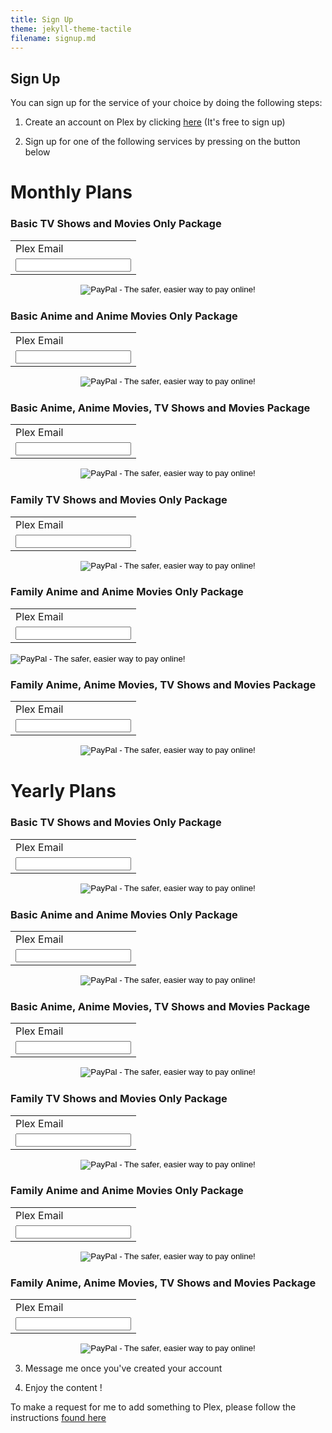 ```yaml
---
title: Sign Up
theme: jekyll-theme-tactile
filename: signup.md
--- 
```


## Sign Up


You can sign up for the service of your choice by doing the following steps:

1) Create an account on Plex by clicking <a href="https://www.plex.tv/sign-up/">here</a> (It's free to sign up)

2) Sign up for one of the following services by pressing on the button below

# Monthly Plans

### Basic TV Shows and Movies Only Package
<form action="https://www.paypal.com/cgi-bin/webscr" method="post" target="_top">
<input type="hidden" name="cmd" value="_s-xclick">
<input type="hidden" name="hosted_button_id" value="HLVXSK538NRQA">
<table>
<tr><td><input type="hidden" name="on0" value="Plex Email">Plex Email</td></tr><tr><td><input type="text" name="os0" maxlength="200"></td></tr>
</table>
<input style="display: block; margin: 0 auto;" type="image" src="https://www.paypalobjects.com/en_US/i/btn/btn_subscribeCC_LG.gif" border="0" name="submit" alt="PayPal - The safer, easier way to pay online!">
<img alt="" border="0" src="https://www.paypalobjects.com/en_US/i/scr/pixel.gif" width="1" height="1">
</form>

### Basic Anime and Anime Movies Only Package
<form action="https://www.paypal.com/cgi-bin/webscr" method="post" target="_top">
<input type="hidden" name="cmd" value="_s-xclick">
<input type="hidden" name="hosted_button_id" value="YYR78P57XGGKN">
<table>
<tr><td><input type="hidden" name="on0" value="Plex Email">Plex Email</td></tr><tr><td><input type="text" name="os0" maxlength="200"></td></tr>
</table>
<input style="display: block; margin: 0 auto;" type="image" src="https://www.paypalobjects.com/en_US/i/btn/btn_subscribeCC_LG.gif" border="0" name="submit" alt="PayPal - The safer, easier way to pay online!">
<img alt="" border="0" src="https://www.paypalobjects.com/en_US/i/scr/pixel.gif" width="1" height="1">
</form>

### Basic Anime, Anime Movies, TV Shows and Movies Package
<form action="https://www.paypal.com/cgi-bin/webscr" method="post" target="_top">
<input type="hidden" name="cmd" value="_s-xclick">
<input type="hidden" name="hosted_button_id" value="GZ3YPWMJ5BZZ2">
<table>
<tr><td><input type="hidden" name="on0" value="Plex Email">Plex Email</td></tr><tr><td><input type="text" name="os0" maxlength="200"></td></tr>
</table>
<input style="display: block; margin: 0 auto;" type="image" src="https://www.paypalobjects.com/en_US/i/btn/btn_subscribeCC_LG.gif" border="0" name="submit" alt="PayPal - The safer, easier way to pay online!">
<img alt="" border="0" src="https://www.paypalobjects.com/en_US/i/scr/pixel.gif" width="1" height="1">
</form>

### Family TV Shows and Movies Only Package
<form action="https://www.paypal.com/cgi-bin/webscr" method="post" target="_top">
<input type="hidden" name="cmd" value="_s-xclick">
<input type="hidden" name="hosted_button_id" value="VGDB82PBX4T5G">
<table>
<tr><td><input type="hidden" name="on0" value="Plex Email">Plex Email</td></tr><tr><td><input type="text" name="os0" maxlength="200"></td></tr>
</table>
<input style="display: block; margin: 0 auto;" type="image" src="https://www.paypalobjects.com/en_US/i/btn/btn_subscribeCC_LG.gif" border="0" name="submit" alt="PayPal - The safer, easier way to pay online!">
<img alt="" border="0" src="https://www.paypalobjects.com/en_US/i/scr/pixel.gif" width="1" height="1">
</form>

### Family Anime and Anime Movies Only Package
<form target="paypal" action="https://www.paypal.com/cgi-bin/webscr" method="post">
<input type="hidden" name="cmd" value="_s-xclick">
<input type="hidden" name="hosted_button_id" value="4RTHVH3SSFSWS">
<table>
<tr><td><input type="hidden" name="on0" value="Plex Email">Plex Email</td></tr><tr><td><input type="text" name="os0" maxlength="200"></td></tr>
</table>
<input type="image" src="https://www.paypalobjects.com/en_US/i/btn/btn_cart_LG.gif" border="0" name="submit" alt="PayPal - The safer, easier way to pay online!">
<img alt="" border="0" src="https://www.paypalobjects.com/en_US/i/scr/pixel.gif" width="1" height="1">
</form>

### Family Anime, Anime Movies, TV Shows and Movies Package
<form target="paypal" action="https://www.paypal.com/cgi-bin/webscr" method="post">
<input type="hidden" name="cmd" value="_s-xclick">
<input type="hidden" name="hosted_button_id" value="5E2HBSH7DYMXC">
<table>
<tr><td><input type="hidden" name="on0" value="Plex Email">Plex Email</td></tr><tr><td><input type="text" name="os0" maxlength="200"></td></tr>
</table>
<input style="display: block; margin: 0 auto;" type="image" src="https://www.paypalobjects.com/en_US/i/btn/btn_cart_LG.gif" border="0" name="submit" alt="PayPal - The safer, easier way to pay online!">
<img alt="" border="0" src="https://www.paypalobjects.com/en_US/i/scr/pixel.gif" width="1" height="1">
</form>


# Yearly Plans

### Basic TV Shows and Movies Only Package
<form action="https://www.paypal.com/cgi-bin/webscr" method="post" target="_top">
<input type="hidden" name="cmd" value="_s-xclick">
<input type="hidden" name="hosted_button_id" value="JSE8EP2KRWRHJ">
<table>
<tr><td><input type="hidden" name="on0" value="Plex Email">Plex Email</td></tr><tr><td><input type="text" name="os0" maxlength="200"></td></tr>
</table>
<input style="display: block; margin: 0 auto;" style="display: block; margin: 0 auto;" type="image" src="https://www.paypalobjects.com/en_US/i/btn/btn_subscribeCC_LG.gif" border="0" name="submit" alt="PayPal - The safer, easier way to pay online!">
<img alt="" border="0" src="https://www.paypalobjects.com/en_US/i/scr/pixel.gif" width="1" height="1">
</form>

### Basic Anime and Anime Movies Only Package
<form action="https://www.paypal.com/cgi-bin/webscr" method="post" target="_top">
<input type="hidden" name="cmd" value="_s-xclick">
<input type="hidden" name="hosted_button_id" value="34RBAJRS9BX74">
<table>
<tr><td><input type="hidden" name="on0" value="Plex Email">Plex Email</td></tr><tr><td><input type="text" name="os0" maxlength="200"></td></tr>
</table>
<input style="display: block; margin: 0 auto;" type="image" src="https://www.paypalobjects.com/en_US/i/btn/btn_subscribeCC_LG.gif" border="0" name="submit" alt="PayPal - The safer, easier way to pay online!">
<img alt="" border="0" src="https://www.paypalobjects.com/en_US/i/scr/pixel.gif" width="1" height="1">
</form>

### Basic Anime, Anime Movies, TV Shows and Movies Package
<form action="https://www.paypal.com/cgi-bin/webscr" method="post" target="_top">
<input type="hidden" name="cmd" value="_s-xclick">
<input type="hidden" name="hosted_button_id" value="KWDRUC33C9NWS">
<table>
<tr><td><input type="hidden" name="on0" value="Plex Email">Plex Email</td></tr><tr><td><input type="text" name="os0" maxlength="200"></td></tr>
</table>
<input style="display: block; margin: 0 auto;" type="image" src="https://www.paypalobjects.com/en_US/i/btn/btn_subscribeCC_LG.gif" border="0" name="submit" alt="PayPal - The safer, easier way to pay online!">
<img alt="" border="0" src="https://www.paypalobjects.com/en_US/i/scr/pixel.gif" width="1" height="1">
</form>

### Family TV Shows and Movies Only Package
<form action="https://www.paypal.com/cgi-bin/webscr" method="post" target="_top">
<input type="hidden" name="cmd" value="_s-xclick">
<input type="hidden" name="hosted_button_id" value="NRPCEXWY4CH3G">
<table>
<tr><td><input type="hidden" name="on0" value="Plex Email">Plex Email</td></tr><tr><td><input type="text" name="os0" maxlength="200"></td></tr>
</table>
<input style="display: block; margin: 0 auto;" type="image" src="https://www.paypalobjects.com/en_US/i/btn/btn_subscribeCC_LG.gif" border="0" name="submit" alt="PayPal - The safer, easier way to pay online!">
<img alt="" border="0" src="https://www.paypalobjects.com/en_US/i/scr/pixel.gif" width="1" height="1">
</form>

### Family Anime and Anime Movies Only Package
<form action="https://www.paypal.com/cgi-bin/webscr" method="post" target="_top">
<input type="hidden" name="cmd" value="_s-xclick">
<input type="hidden" name="hosted_button_id" value="JX5QRHK24X25J">
<table>
<tr><td><input type="hidden" name="on0" value="Plex Email">Plex Email</td></tr><tr><td><input type="text" name="os0" maxlength="200"></td></tr>
</table>
<input style="display: block; margin: 0 auto;" type="image" src="https://www.paypalobjects.com/en_US/i/btn/btn_subscribeCC_LG.gif" border="0" name="submit" alt="PayPal - The safer, easier way to pay online!">
<img alt="" border="0" src="https://www.paypalobjects.com/en_US/i/scr/pixel.gif" width="1" height="1">
</form>


### Family Anime, Anime Movies, TV Shows and Movies Package
<form action="https://www.paypal.com/cgi-bin/webscr" method="post" target="_top">
<input type="hidden" name="cmd" value="_s-xclick">
<input type="hidden" name="hosted_button_id" value="7ED6PTD7LBUDS">
<table>
<tr><td><input type="hidden" name="on0" value="Plex Email">Plex Email</td></tr><tr><td><input type="text" name="os0" maxlength="200"></td></tr>
</table>
<input style="display: block; margin: 0 auto;" type="image" src="https://www.paypalobjects.com/en_US/i/btn/btn_subscribeCC_LG.gif" border="0" name="submit" alt="PayPal - The safer, easier way to pay online!">
<img alt="" border="0" src="https://www.paypalobjects.com/en_US/i/scr/pixel.gif" width="1" height="1">
</form>


3) Message me once you've created your account

4) Enjoy the content !

To make a request for me to add something to Plex, please follow the instructions [found here](request-content.md)

